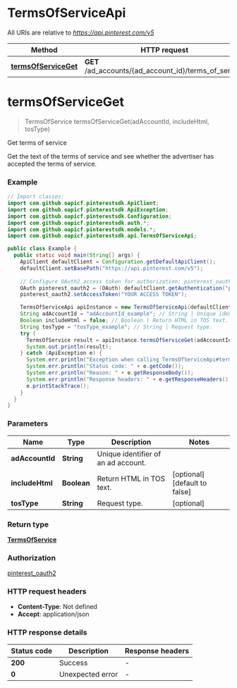 # TermsOfServiceApi

All URIs are relative to *https://api.pinterest.com/v5*

| Method | HTTP request | Description |
|------------- | ------------- | -------------|
| [**termsOfServiceGet**](TermsOfServiceApi.md#termsOfServiceGet) | **GET** /ad_accounts/{ad_account_id}/terms_of_service | Get terms of service |


<a id="termsOfServiceGet"></a>
# **termsOfServiceGet**
> TermsOfService termsOfServiceGet(adAccountId, includeHtml, tosType)

Get terms of service

Get the text of the terms of service and see whether the advertiser has accepted the terms of service.

### Example
```java
// Import classes:
import com.github.oapicf.pinterestsdk.ApiClient;
import com.github.oapicf.pinterestsdk.ApiException;
import com.github.oapicf.pinterestsdk.Configuration;
import com.github.oapicf.pinterestsdk.auth.*;
import com.github.oapicf.pinterestsdk.models.*;
import com.github.oapicf.pinterestsdk.api.TermsOfServiceApi;

public class Example {
  public static void main(String[] args) {
    ApiClient defaultClient = Configuration.getDefaultApiClient();
    defaultClient.setBasePath("https://api.pinterest.com/v5");
    
    // Configure OAuth2 access token for authorization: pinterest_oauth2
    OAuth pinterest_oauth2 = (OAuth) defaultClient.getAuthentication("pinterest_oauth2");
    pinterest_oauth2.setAccessToken("YOUR ACCESS TOKEN");

    TermsOfServiceApi apiInstance = new TermsOfServiceApi(defaultClient);
    String adAccountId = "adAccountId_example"; // String | Unique identifier of an ad account.
    Boolean includeHtml = false; // Boolean | Return HTML in TOS text.
    String tosType = "tosType_example"; // String | Request type.
    try {
      TermsOfService result = apiInstance.termsOfServiceGet(adAccountId, includeHtml, tosType);
      System.out.println(result);
    } catch (ApiException e) {
      System.err.println("Exception when calling TermsOfServiceApi#termsOfServiceGet");
      System.err.println("Status code: " + e.getCode());
      System.err.println("Reason: " + e.getResponseBody());
      System.err.println("Response headers: " + e.getResponseHeaders());
      e.printStackTrace();
    }
  }
}
```

### Parameters

| Name | Type | Description  | Notes |
|------------- | ------------- | ------------- | -------------|
| **adAccountId** | **String**| Unique identifier of an ad account. | |
| **includeHtml** | **Boolean**| Return HTML in TOS text. | [optional] [default to false] |
| **tosType** | **String**| Request type. | [optional] |

### Return type

[**TermsOfService**](TermsOfService.md)

### Authorization

[pinterest_oauth2](../README.md#pinterest_oauth2)

### HTTP request headers

 - **Content-Type**: Not defined
 - **Accept**: application/json

### HTTP response details
| Status code | Description | Response headers |
|-------------|-------------|------------------|
| **200** | Success |  -  |
| **0** | Unexpected error |  -  |

